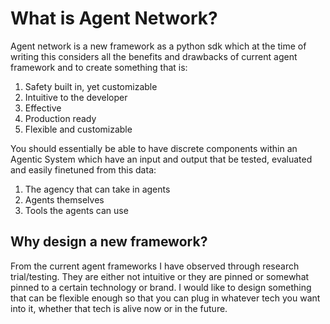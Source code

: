 # What is Agent Network?

Agent network is a new framework as a python sdk which at the time of writing this considers all the benefits and drawbacks of current agent framework and to create something that is:

1. Safety built in, yet customizable
2. Intuitive to the developer
3. Effective
4. Production ready
5. Flexible and customizable

You should essentially be able to have discrete components within an Agentic System which have an input and output that be tested, evaluated and easily finetuned from this data:

1. The agency that can take in agents
2. Agents themselves
3. Tools the agents can use

## Why design a new framework?

From the current agent frameworks I have observed through research trial/testing. They are either not intuitive or they are pinned or somewhat pinned to a certain technology or brand. I would like to design something that can be flexible enough so that you can plug in whatever tech you want into it, whether that tech is alive now or in the future.

